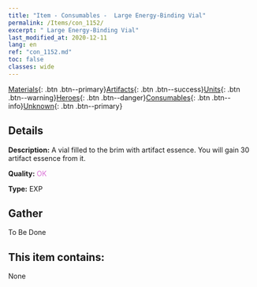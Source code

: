 ```yaml
---
title: "Item - Consumables -  Large Energy-Binding Vial"
permalink: /Items/con_1152/
excerpt: " Large Energy-Binding Vial"
last_modified_at: 2020-12-11
lang: en
ref: "con_1152.md"
toc: false
classes: wide
---
```

 [Materials](/Items/){: .btn .btn--primary}[Artifacts](/Items/Artifacts/){: .btn .btn--success}[Units](/Items/Units/){: .btn .btn--warning}[Heroes](/Items/Heroes/){: .btn .btn--danger}[Consumables](/Items/Consumables/){: .btn .btn--info}[Unknown](/Items/Unknown/){: .btn .btn--primary}

## Details
 **Description:** A vial filled to the brim with artifact essence. You will gain 30 artifact essence from it.

 **Quality:** <span style="color: #DA70D6">OK</span>

 **Type:** EXP

## Gather

  To Be Done

## This item contains:

  None

